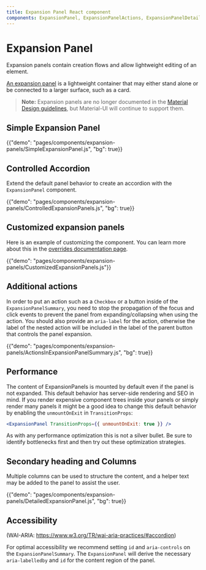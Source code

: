 ```yaml
---
title: Expansion Panel React component
components: ExpansionPanel, ExpansionPanelActions, ExpansionPanelDetails, ExpansionPanelSummary
---
```


# Expansion Panel

<p class="description">Expansion panels contain creation flows and allow lightweight editing of an element.</p>

[An expansion panel](https://material.io/archive/guidelines/components/expansion-panels.html) is a lightweight container that may either stand alone or be connected to a larger surface, such as a card.

> **Note:** Expansion panels are no longer documented in the [Material Design guidelines](https://material.io/), but Material-UI will continue to support them.

## Simple Expansion Panel

{{"demo": "pages/components/expansion-panels/SimpleExpansionPanel.js", "bg": true}}

## Controlled Accordion

Extend the default panel behavior to create an accordion with the `ExpansionPanel` component.

{{"demo": "pages/components/expansion-panels/ControlledExpansionPanels.js", "bg": true}}

## Customized expansion panels

Here is an example of customizing the component. You can learn more about this in the
[overrides documentation page](/customization/components/).

{{"demo": "pages/components/expansion-panels/CustomizedExpansionPanels.js"}}

## Additional actions

In order to put an action such as a `Checkbox` or a button inside of the `ExpansionPanelSummary`, you need to stop the propagation of the focus and click events to prevent the panel from
expanding/collapsing when using the action.
You should also provide an `aria-label` for the action, otherwise the label of the nested action will be included in
the label of the parent button that controls the panel expansion.

{{"demo": "pages/components/expansion-panels/ActionsInExpansionPanelSummary.js", "bg": true}}

## Performance

The content of ExpansionPanels is mounted by default even if the panel is not expanded.
This default behavior has server-side rendering and SEO in mind.
If you render expensive component trees inside your panels or simply render many
panels it might be a good idea to change this default behavior by enabling the
`unmountOnExit` in `TransitionProps`:

```jsx
<ExpansionPanel TransitionProps={{ unmountOnExit: true }} />
```

As with any performance optimization this is not a silver bullet. Be sure to identify
bottlenecks first and then try out these optimization strategies.

## Secondary heading and Columns

Multiple columns can be used to structure the content, and a helper text may be added to the panel to assist the user.

{{"demo": "pages/components/expansion-panels/DetailedExpansionPanel.js", "bg": true}}

## Accessibility

(WAI-ARIA: https://www.w3.org/TR/wai-aria-practices/#accordion)

For optimal accessibility we recommend setting `id` and `aria-controls` on the
`ExpansionPanelSummary`. The `ExpansionPanel` will derive the necessary `aria-labelledby`
and `id` for the content region of the panel.
